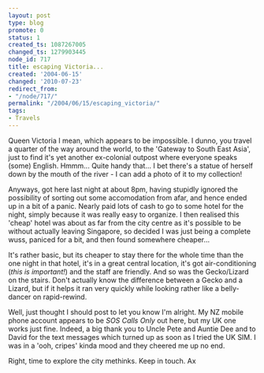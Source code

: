 ```yaml
---
layout: post
type: blog
promote: 0
status: 1
created_ts: 1087267005
changed_ts: 1279903445
node_id: 717
title: escaping Victoria...
created: '2004-06-15'
changed: '2010-07-23'
redirect_from:
- "/node/717/"
permalink: "/2004/06/15/escaping_victoria/"
tags:
- Travels
---
```

Queen Victoria I mean, which appears to be impossible.  I dunno, you travel a quarter of the way around the world, to the 'Gateway to South East Asia', just to find it's yet another ex-colonial outpost where everyone speaks (some) English.  Hmmm...  Quite handy that...  I bet there's a statue of herself down by the mouth of the river - I can add a photo of it to my collection! 

Anyways, got here last night at about 8pm, having stupidly ignored the possibility of sorting out some accomodation from afar, and hence ended up in a bit of a panic.  Nearly paid lots of cash to go to some hotel for the night, simply because it was really easy to organize.  I then realised this 'cheap' hotel was about as far from the city centre as it's possible to be without actually leaving Singapore, so decided I was just being a complete wuss, paniced for a bit, and then found somewhere cheaper...  

It's rather basic, but its cheaper to stay there for the whole time than the one night in that hotel, it's in a great central location, it's got air-conditioning (_this is important!_) and the staff are friendly.  And so was the Gecko/Lizard on the stairs.  Don't actually know the difference between a Gecko and a Lizard, but if it helps it ran very quickly while looking rather like a belly-dancer on rapid-rewind.

Well, just thought I should post to let you know I'm alright.  My NZ mobile phone account appears to be _SOS Calls Only_ out here, but my UK one works just fine.  Indeed, a big thank you to Uncle Pete and Auntie Dee and to David for the text messages which turned up as soon as I tried the UK SIM.  I was in a 'ooh, cripes' kinda mood and they cheered me up no end.

Right, time to explore the city methinks.  Keep in touch.
Ax
